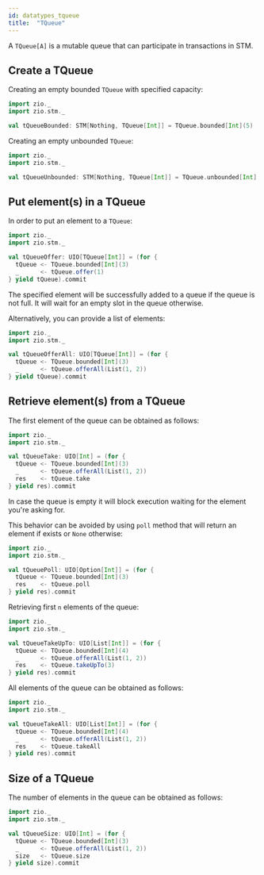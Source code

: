 ```yaml
---
id: datatypes_tqueue
title:  "TQueue"
---
```


A `TQueue[A]` is a mutable queue that can participate in transactions in STM.

## Create a TQueue

Creating an empty bounded `TQueue` with specified capacity:

```scala mdoc:silent
import zio._
import zio.stm._

val tQueueBounded: STM[Nothing, TQueue[Int]] = TQueue.bounded[Int](5)
```

Creating an empty unbounded `TQueue`:

```scala mdoc:silent
import zio._
import zio.stm._

val tQueueUnbounded: STM[Nothing, TQueue[Int]] = TQueue.unbounded[Int]
```

## Put element(s) in a TQueue

In order to put an element to a `TQueue`:

```scala mdoc:silent
import zio._
import zio.stm._

val tQueueOffer: UIO[TQueue[Int]] = (for {
  tQueue <- TQueue.bounded[Int](3)
  _      <- tQueue.offer(1)
} yield tQueue).commit
```

The specified element will be successfully added to a queue if the queue is not full.
It will wait for an empty slot in the queue otherwise.

Alternatively, you can provide a list of elements:

```scala mdoc:silent
import zio._
import zio.stm._

val tQueueOfferAll: UIO[TQueue[Int]] = (for {
  tQueue <- TQueue.bounded[Int](3)
  _      <- tQueue.offerAll(List(1, 2))
} yield tQueue).commit
```

## Retrieve element(s) from a TQueue

The first element of the queue can be obtained as follows:

```scala mdoc:silent
import zio._
import zio.stm._

val tQueueTake: UIO[Int] = (for {
  tQueue <- TQueue.bounded[Int](3)
  _      <- tQueue.offerAll(List(1, 2))
  res    <- tQueue.take
} yield res).commit
```

In case the queue is empty it will block execution waiting for the element you're asking for.

This behavior can be avoided by using `poll` method that will return an element if exists or `None` otherwise:

```scala mdoc:silent
import zio._
import zio.stm._

val tQueuePoll: UIO[Option[Int]] = (for {
  tQueue <- TQueue.bounded[Int](3)
  res    <- tQueue.poll
} yield res).commit
```

Retrieving first `n` elements of the queue:

```scala mdoc:silent
import zio._
import zio.stm._

val tQueueTakeUpTo: UIO[List[Int]] = (for {
  tQueue <- TQueue.bounded[Int](4)
  _      <- tQueue.offerAll(List(1, 2))
  res    <- tQueue.takeUpTo(3)
} yield res).commit
```

All elements of the queue can be obtained as follows:

```scala mdoc:silent
import zio._
import zio.stm._

val tQueueTakeAll: UIO[List[Int]] = (for {
  tQueue <- TQueue.bounded[Int](4)
  _      <- tQueue.offerAll(List(1, 2))
  res    <- tQueue.takeAll
} yield res).commit
```

## Size of a TQueue

The number of elements in the queue can be obtained as follows:

```scala mdoc:silent
import zio._
import zio.stm._

val tQueueSize: UIO[Int] = (for {
  tQueue <- TQueue.bounded[Int](3)
  _      <- tQueue.offerAll(List(1, 2))
  size   <- tQueue.size
} yield size).commit
```
